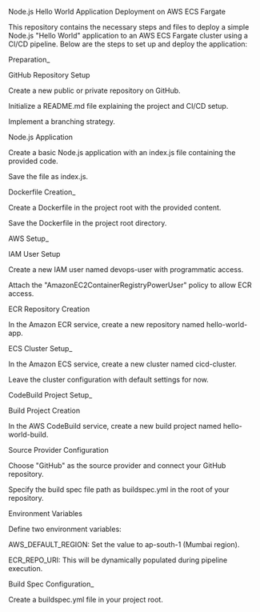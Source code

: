 Node.js Hello World Application Deployment on AWS ECS Fargate


This repository contains the necessary steps and files to deploy a simple Node.js "Hello World" application to an AWS ECS Fargate cluster using a CI/CD pipeline. Below are the steps to set up and deploy the application:

Preparation_

GitHub Repository Setup

Create a new public or private repository on GitHub.

Initialize a README.md file explaining the project and CI/CD setup.

Implement a branching strategy.

Node.js Application

Create a basic Node.js application with an index.js file containing the provided code.

Save the file as index.js.

Dockerfile Creation_

Create a Dockerfile in the project root with the provided content.

Save the Dockerfile in the project root directory.

AWS Setup_

IAM User Setup

Create a new IAM user named devops-user with programmatic access.

Attach the "AmazonEC2ContainerRegistryPowerUser" policy to allow ECR access.

ECR Repository Creation

In the Amazon ECR service, create a new repository named hello-world-app.

ECS Cluster Setup_

In the Amazon ECS service, create a new cluster named cicd-cluster.

Leave the cluster configuration with default settings for now.

CodeBuild Project Setup_

Build Project Creation

In the AWS CodeBuild service, create a new build project named hello-world-build.

Source Provider Configuration

Choose "GitHub" as the source provider and connect your GitHub repository.

Specify the build spec file path as buildspec.yml in the root of your repository.

Environment Variables

Define two environment variables:

AWS_DEFAULT_REGION: Set the value to ap-south-1 (Mumbai region).

ECR_REPO_URI: This will be dynamically populated during pipeline execution.

Build Spec Configuration_

Create a buildspec.yml file in your project root.
